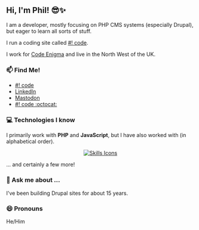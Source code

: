 ## Hi, I'm Phil! 😎✨

I am a developer, mostly focusing on PHP CMS systems (especially Drupal), but eager to learn all sorts of stuff.

I run a coding site called [#! code](https://www.hashbangcode.com/).

I work for [Code Enigma](https://www.codeenigma.com/) and live in the North West of the UK.

### 📫 Find Me!

- [#! code](https://www.hashbangcode.com/author/philipnorton42)
- [LinkedIn](https://www.linkedin.com/in/philipnorton/)
- [Mastodon](https://fosstodon.org/@philipnorton42)
- [#! code :octocat:](https://github.com/hashbangcode)

### 💻 Technologies I know 

I primarily work with <strong>PHP</strong> and <strong>JavaScript</strong>, but I have also worked with (in alphabetical order).

<p align="center">
  <a href="https://skillicons.dev">
    <img src="https://skillicons.dev/icons?i=ansible,arduino,bash,bitbucket,bootstrap,c,cpp,cloudflare,cmake,codepen,css,cypress,discord,docker,elasticsearch,figma,git,github,gitlab,gherkin,godot,html,htmx,js,jquery,laravel,linux,lua,md,mysql,nginx,nodejs,p5js,php,phpstorm,postman,py,raspberrypi,redis,regex,sass,sqlite,selenium,svg,symfony,threejs,ubuntu,vim,vscode&perline=7" alt="Skills Icons" />
  </a>
</p>
... and certainly a few more!

### 💬 Ask me about ...

I've been building Drupal sites for about 15 years.

### 😄 Pronouns

He/Him
